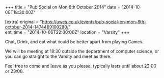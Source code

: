+++
title = "Pub Social on Mon 6th October 2014"
date = "2014-10-06T18:30:00Z"

[extra]
original = "https://uwcs.co.uk/events/pub-social-on-mon-6th-october-2014-1474489100280/"    
ent_time = "2014-10-06T22:00:00Z"
location = "Varsity"
+++

Chat, Drink, and eat what could be better apart from playing Games.

We will be meeting at 18:30 outside the department of computer science, or you can go straight to the Varsity and meet as there.

Feel free to come and leave as you please, typically lasts until about 22:00 or 23:00.


